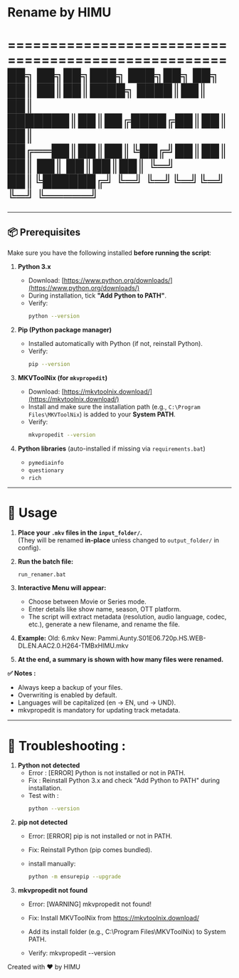 # Rename by HIMU

====================================================
       ██╗  ██╗██╗███╗   ███╗██╗   ██╗
       ██║  ██║██║████╗ ████║██║   ██║
       ███████║██║██╔████╔██║██║   ██║
       ██╔══██║██║██║╚██╔╝██║██║   ██║
       ██║  ██║██║██║ ╚═╝ ██║╚██████╔╝
       ╚═╝  ╚═╝╚═╝╚═╝     ╚═╝ ╚═════╝ 
====================================================


---

## 📦 Prerequisites

Make sure you have the following installed **before running the script**:

1. **Python 3.x**  
   - Download: [https://www.python.org/downloads/](https://www.python.org/downloads/)  
   - During installation, tick **"Add Python to PATH"**.  
   - Verify:  
     ```bash
     python --version
     ```

2. **Pip (Python package manager)**  
   - Installed automatically with Python (if not, reinstall Python).  
   - Verify:  
     ```bash
     pip --version
     ```

3. **MKVToolNix (for `mkvpropedit`)**  
   - Download: [https://mkvtoolnix.download/](https://mkvtoolnix.download/)  
   - Install and make sure the installation path (e.g., `C:\Program Files\MKVToolNix`) is added to your **System PATH**.  
   - Verify:  
     ```bash
     mkvpropedit --version
     ```

4. **Python libraries** (auto-installed if missing via `requirements.bat`)  
   - `pymediainfo`  
   - `questionary`  
   - `rich`  

---

# 🚀 Usage

1. **Place your `.mkv` files in the **`input_folder/`**.**  
   (They will be renamed **in-place** unless changed to `output_folder/` in config).

2. **Run the batch file:**
   ```bash
   run_renamer.bat

3. **Interactive Menu will appear:**
   - Choose between Movie or Series mode.
   - Enter details like show name, season, OTT platform.
   - The script will extract metadata (resolution, audio language, codec, etc.), generate a new filename, and rename the file.

4. **Example:**
Old: 6.mkv
New: Pammi.Aunty.S01E06.720p.HS.WEB-DL.EN.AAC2.0.H264-TMBxHIMU.mkv

5. **At the end, a summary is shown with how many files were renamed.**

**✅ Notes :**
 - Always keep a backup of your files.
 - Overwriting is enabled by default.
 - Languages will be capitalized (en → EN, und → UND).
 - mkvpropedit is mandatory for updating track metadata.

---

# 🔧 Troubleshooting :

1. **Python not detected**
   - Error : [ERROR] Python is not installed or not in PATH.
   - Fix : Reinstall Python 3.x and check "Add Python to PATH" during installation.
   - Test with : 
     ```bash
     python --version

3. **pip not detected**
   - Error: [ERROR] pip is not installed or not in PATH.
   - Fix: Reinstall Python (pip comes bundled).

   - install manually:
     ```bash
     python -m ensurepip --upgrade

4. **mkvpropedit not found**
   - Error: [WARNING] mkvpropedit not found!
   - Fix: Install MKVToolNix from https://mkvtoolnix.download/

    - Add its install folder (e.g., C:\Program Files\MKVToolNix) to System PATH.

   - Verify: mkvpropedit --version


 Created with ❤️ by HIMU
